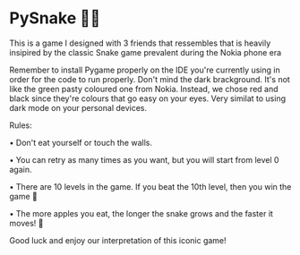 # PySnake 🐍🍏
This is a game I designed with 3 friends that ressembles that is heavily insipired by the classic Snake game prevalent during the Nokia phone era 

Remember to install Pygame properly on the IDE you're currently using in order for the code to run properly. 
Don't mind the dark brackground. It's not like the green pasty coloured one from Nokia. Instead, we chose red and black since they're colours that go easy on your eyes. 
Very similat to using dark mode on your personal devices. 

Rules:

• Don't eat yourself or touch the walls.

• You can retry as many times as you want, but you will start from level 0 again. 

• There are 10 levels in the game. If you beat the 10th level, then you win the game 🥳

• The more apples you eat, the longer the snake grows and the faster it moves! 💨


Good luck and enjoy our interpretation of this iconic game!
